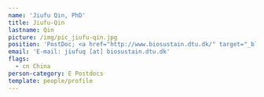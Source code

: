 ```yaml
---
name: 'Jiufu Qin, PhD'
title: Jiufu-Qin
lastname: Qin
picture: /img/pic_jiufu-qin.jpg
position: 'PostDoc; <a href="http://www.biosustain.dtu.dk/" target="_blank">CFB @ DTU</a>'
email: 'E-mail: jiufuq [at] biosustain.dtu.dk'
flags:
  - cn China
person-category: E Postdocs
template: people/profile
---
```


